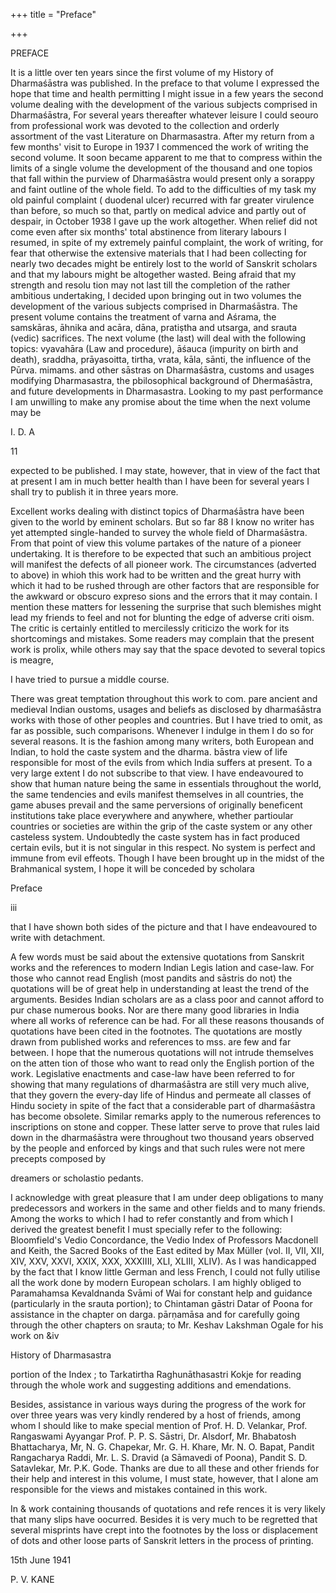 +++
title = "Preface"

+++

PREFACE 

It is a little over ten years since the first volume of my History of Dharmaśāstra was published. In the preface to that volume I expressed the hope that time and health permitting I might issue in a few years the second volume dealing with the development of the various subjects comprised in Dharmaśāstra, For several years thereafter whatever leisure I could seouro from professional work was devoted to the collection and orderly assortment of the vast Literature on Dharmasastra. After my return from a few months' visit to Europe in 1937 I commenced the work of writing the second volume. It soon became apparent to me that to compress within the limits of a single volume the development of the thousand and one topios that fall within the purview of Dharmaśāstra would present only a sorappy and faint outline of the whole field. To add to the difficulties of my task my old painful complaint ( duodenal ulcer) recurred with far greater virulence than before, so much so that, partly on medical advice and partly out of despair, in October 1938 I gave up the work altogether. When relief did not come even after six months' total abstinence from literary labours I resumed, in spite of my extremely painful complaint, the work of writing, for fear that otherwise the extensive materials that I had been collecting for nearly two decades might be entirely lost to the world of Sanskrit scholars and that my labours might be altogether wasted. Being afraid that my strength and resolu tion may not last till the completion of the rather ambitious undertaking, I decided upon bringing out in two volumes the development of the various subjects comprised in Dharmaśāstra. The present volume contains the treatment of varna and Aśrama, the samskāras, āhnika and acāra, dāna, pratiṣtha and utsarga, and srauta (vedic) sacrifices. The next volume (the last) will deal with the following topics: vyavahāra (Law and procedure), āśauca (impurity on birth and death), sraddha, prāyasoitta, tirtha, vrata, kāla, sānti, the influence of the Pūrva. mimams. and other sāstras on Dharmaśāstra, customs and usages modifying Dharmasastra, the pbilosophical background of Dhermaśāstra, and future developments in Dharmasastra. Looking to my past performance I am unwilling to make any promise about the time when the next volume may be 

I. D. A 

11 



expected to be published. I may state, however, that in view of the fact that at present I am in much better health than I have been for several years I shall try to publish it in three years more. 

Excellent works dealing with distinct topics of Dharmaśāstra have been given to the world by eminent scholars. But so far 88 I know no writer has yet attempted single-handed to survey the whole field of Dharmaśāstra. From that point of view this volume partakes of the nature of a pioneer undertaking. It is therefore to be expected that such an ambitious project will manifest the defects of all pioneer work. The circumstances (adverted to above) in whioh this work had to be written and the great hurry with which it had to be rushed through are other factors that are responsible for the awkward or obscuro expreso sions and the errors that it may contain. I mention these matters for lessening the surprise that such blemishes might lead my friends to feel and not for blunting the edge of adverse criti oism. The critic is certainly entitled to mercilessly criticizo the work for its shortcomings and mistakes. Some readers may complain that the present work is prolix, while others may say that the space devoted to several topics is meagre, 

I have tried to pursue a middle course. 

There was great temptation throughout this work to com. pare ancient and medieval Indian oustoms, usages and beliefs as disclosed by dharmaśāstra works with those of other peoples and countries. But I have tried to omit, as far as possible, such comparisons. Whenever I indulge in them I do so for several reasons. It is the fashion among many writers, both European and Indian, to hold the caste system and the dharma. bāstra view of life responsible for most of the evils from which India suffers at present. To a very large extent I do not subscribe to that view. I have endeavoured to show that human nature being the same in essentials throughout the world, the same tendencies and evils manifest themselves in all countries, the game abuses prevail and the same perversions of originally beneficent institutions take place everywhere and anywhere, whether partioular countries or societies are within the grip of the caste system or any other casteless system. Undoubtedly the caste system has in fact produced certain evils, but it is not singular in this respect. No system is perfect and immune from evil effeots. Though I have been brought up in the midst of the Brahmanical system, I hope it will be conceded by scholara 

Preface 

iii 

that I have shown both sides of the picture and that I have endeavoured to write with detachment. 

A few words must be said about the extensive quotations from Sanskrit works and the references to modern Indian Legis lation and case-law. For those who cannot read English (most pandits and sāstris do not) the quotations will be of great help in understanding at least the trend of the arguments. Besides Indian scholars are as a class poor and cannot afford to pur chase numerous books. Nor are there many good libraries in India where all works of reference can be had. For all these reasons thousands of quotations have been cited in the footnotes. The quotations are mostly drawn from published works and references to mss. are few and far between. I hope that the numerous quotations will not intrude themselves on the atten tion of those who want to read only the English portion of the work. Legislative enactments and case-law have been referred to for showing that many regulations of dharmaśāstra are still very much alive, that they govern the every-day life of Hindus and permeate all classes of Hindu society in spite of the fact that a considerable part of dharmaśāstra has become obsolete. Similar remarks apply to the numerous references to inscriptions on stone and copper. These latter serve to prove that rules laid down in the dharmaśāstra were throughout two thousand years observed by the people and enforced by kings and that such rules were not mere precepts composed by 

dreamers or scholastio pedants. 

I acknowledge with great pleasure that I am under deep obligations to many predecessors and workers in the same and other fields and to many friends. Among the works to which I had to refer constantly and from which I derived the greatest benefit I must specially refer to the following: Bloomfield's Vedio Concordance, the Vedio Index of Professors Macdonell and Keith, the Sacred Books of the East edited by Max Müller (vol. II, VII, XII, XIV, XXV, XXVI, XXIX, XXX, XXXIIII, XLI, XLIII, XLIV). As I was handicapped by the fact that I know little German and less French, I could not fully utilise all the work done by modern European scholars. I am highly obliged to Paramahamsa Kevaldnanda Svāmi of Wai for constant help and guidance (particularly in the srauta portion); to Chintaman gāstri Datar of Poona for assistance in the chapter on darga. pārṇamāsa and for carefully going through the other chapters on srauta; to Mr. Keshav Lakshman Ogale for his work on &iv 

History of Dharmasastra 

portion of the Index ; to Tarkatirtha Raghunāthasastri Kokje for reading through the whole work and suggesting additions and emendations. 

Besides, assistance in various ways during the progress of the work for over three years was very kindly rendered by a host of friends, among whom I should like to make special mention of Prof. H. D. Velankar, Prof. Rangaswami Ayyangar Prof. P. P. S. Sāstri, Dr. Alsdorf, Mr. Bhabatosh Bhattacharya, Mr, N. G. Chapekar, Mr. G. H. Khare, Mr. N. O. Bapat, Pandit Rangacharya Raddi, Mr. L. S. Dravid (a Sāmavedi of Poona), Pandit S. D. Satavlekar, Mr. P.K. Gode. Thanks are due to all these and other friends for their help and interest in this volume, I must state, however, that I alone am responsible for the views and mistakes contained in this work. 

In & work containing thousands of quotations and refe rences it is very likely that many slips have oocurred. Besides it is very much to be regretted that several misprints have crept into the footnotes by the loss or displacement of dots and other loose parts of Sanskrit letters in the process of printing. 

15th June 1941 

P. V. KANE 

